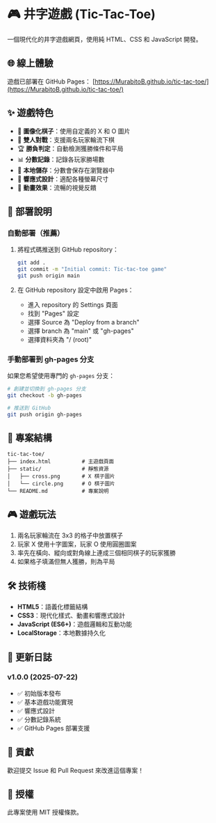 # 🎮 井字遊戲 (Tic-Tac-Toe)

一個現代化的井字遊戲網頁，使用純 HTML、CSS 和 JavaScript 開發。

## 🌐 線上體驗

遊戲已部署在 GitHub Pages：
[https://MurabitoB.github.io/tic-tac-toe/](https://MurabitoB.github.io/tic-tac-toe/)

## ✨ 遊戲特色

- 🎯 **圖像化棋子**：使用自定義的 X 和 O 圖片
- 👥 **雙人對戰**：支援兩名玩家輪流下棋
- 🏆 **勝負判定**：自動檢測獲勝條件和平局
- 📊 **分數記錄**：記錄各玩家勝場數
- 💾 **本地儲存**：分數會保存在瀏覽器中
- 📱 **響應式設計**：適配各種螢幕尺寸
- 🎨 **動畫效果**：流暢的視覺反饋

## 🚀 部署說明

### 自動部署（推薦）

1. 將程式碼推送到 GitHub repository：

   ```bash
   git add .
   git commit -m "Initial commit: Tic-tac-toe game"
   git push origin main
   ```

2. 在 GitHub repository 設定中啟用 Pages：
   - 進入 repository 的 Settings 頁面
   - 找到 "Pages" 設定
   - 選擇 Source 為 "Deploy from a branch"
   - 選擇 branch 為 "main" 或 "gh-pages"
   - 選擇資料夾為 "/ (root)"

### 手動部署到 gh-pages 分支

如果您希望使用專門的 `gh-pages` 分支：

```bash
# 創建並切換到 gh-pages 分支
git checkout -b gh-pages

# 推送到 GitHub
git push origin gh-pages
```

## 📁 專案結構

```text
tic-tac-toe/
├── index.html          # 主遊戲頁面
├── static/             # 靜態資源
│   ├── cross.png       # X 棋子圖片
│   └── circle.png      # O 棋子圖片
└── README.md           # 專案說明
```

## 🎮 遊戲玩法

1. 兩名玩家輪流在 3x3 的格子中放置棋子
2. 玩家 X 使用十字圖案，玩家 O 使用圓圈圖案
3. 率先在橫向、縱向或對角線上連成三個相同棋子的玩家獲勝
4. 如果格子填滿但無人獲勝，則為平局

## 🛠️ 技術棧

- **HTML5**：語義化標籤結構
- **CSS3**：現代化樣式、動畫和響應式設計
- **JavaScript (ES6+)**：遊戲邏輯和互動功能
- **LocalStorage**：本地數據持久化

## 📝 更新日誌

### v1.0.0 (2025-07-22)

- ✅ 初始版本發布
- ✅ 基本遊戲功能實現
- ✅ 響應式設計
- ✅ 分數記錄系統
- ✅ GitHub Pages 部署支援

## 🤝 貢獻

歡迎提交 Issue 和 Pull Request 來改進這個專案！

## 📄 授權

此專案使用 MIT 授權條款。
